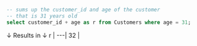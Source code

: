 ```sql
-- sums up the customer_id and age of the customer 
-- that is 31 years old
select customer_id + age as r from Customers where age = 31;
```
↓ Results in ↓
r  |
---|
32 |